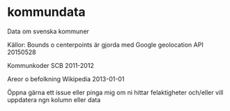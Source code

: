 # kommundata
Data om svenska kommuner

Källor: 
Bounds o centerpoints är gjorda med Google geolocation API 20150528

Kommunkoder SCB 2011-2012

Areor o befolkning Wikipedia 2013-01-01

Öppna gärna ett issue eller pinga mig om ni hittar felaktigheter och/eller vill uppdatera ngn kolumn eller data
